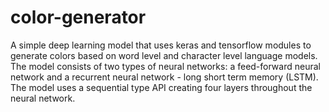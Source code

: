 # color-generator
A simple deep learning model that uses keras and tensorflow modules to generate colors based on word level and character level language models.
The model consists of two types of neural networks: a feed-forward neural network and a recurrent neural network - long short term memory (LSTM).
The model uses a sequential type API creating four layers throughout the neural network. 

